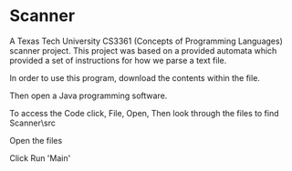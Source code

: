 # Scanner
A Texas Tech University CS3361 (Concepts of Programming Languages) scanner project. This project was based on a provided automata which provided a set of instructions for how we parse a text file.

In order to use this program, download the contents within the file.

Then open a Java programming software. 

To access the Code click, File, Open, Then look through the files to find
Scanner\src 

Open the files

Click Run 'Main'
